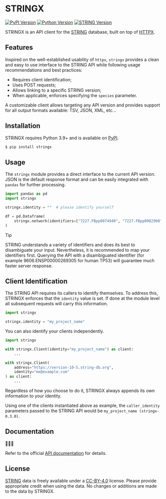# STRINGX

[![PyPI Version](https://img.shields.io/pypi/v/stringx?label=PyPI&logo=pypi&logoColor=white&color=006dad)](https://pypi.org/project/stringx/)
[![Python Version](https://img.shields.io/pypi/pyversions/stringx?label=Python&logo=python&logoColor=white&color=006dad)](https://pypi.org/project/stringx/)
[![STRING Version](https://img.shields.io/badge/dynamic/json?url=https%3A%2F%2Fstring-db.org%2Fapi%2Fjson%2Fversion&query=%24%5B0%5D.string_version&style=flat&label=STRING&color=f7f6f2)](https://string-db.org)

STRINGX is an API client for the [STRING] database, built on top of [HTTPX].

## Features

Inspired on the well-established usability of `httpx`, `stringx` provides a clean and easy to use interface to the STRING API while following usage recommendations and best practices:

- Requires client identification;
- Uses POST requests;
- Allows linking to a specific STRING version;
- When applicable, enforces specifying the `species` parameter.

A customizable client allows targeting any API version and provides support for all output formats available: TSV, JSON, XML, etc...

## Installation

STRINGX requires Python 3.9+ and is available on [PyPI](https://pypi.org/project/stringx).

```sh
$ pip install stringx
```

## Usage

The `stringx` module provides a direct interface to the current API version. JSON is the default response format and can be easily integrated with `pandas` for further processing.

```python
import pandas as pd
import stringx

stringx.identity = ""  # please identify yourself

df = pd.Dataframe(
    stringx.network(identifiers=["7227.FBpp0074940", "7227.FBpp0082908"], species=7227)
)
```

> [!TIP]
> STRING understands a variety of identifiers and does its best to disambiguate your input. Nevertheless, it is recommended to map your identifiers first. Querying the API with a disambiguated identifier (for example 9606.ENSP00000269305 for human TP53) will guarantee much faster server response.

## Client Identification

The STRING API requires its callers to identify themselves. To address this, STRINGX enforces that the `identity` value is set. If done at the module level all subsequent requests will carry this information.

```python
import stringx

stringx.identity = "my_project_name"
```

You can also identify your clients independently.

```python
import stringx

with stringx.Client(identity="my_project_name") as client:
    ...

with stringx.Client(
    address="https://version-10-5.string-db.org",
    identity="me@example.com"
) as client:
    ...
```

Regardless of how you choose to do it, STRINGX always appends its own information to your identity.

Using one of the clients instantiated above as example, the `caller_identity` parameters passed to the STRING API would be `my_project_name (stringx-0.3.0)`.

## Documentation

🚧🚧🚧

Refer to the official [API documentation](https://string-db.org/help/api) for details.

## License

[STRING] data is freely available under a [CC-BY-4.0](https://creativecommons.org/licenses/by/4.0/) license. Please provide appropriate credit when using the data. No changes or additions are made to the data by STRINGX.

[STRING]: https://string-db.org
[HTTPX]: https://www.python-httpx.org

